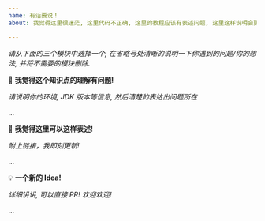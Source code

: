 ```yaml
---
name: 有话要说！
about: 我觉得这里很迷茫, 这里代码不正确, 这里的教程应该有表述问题, 这里这样说明会更好.

---
```


*请从下面的三个模块中选择一个, 在省略号处清晰的说明一下你遇到的问题/你的想法, 并将不需要的模块删除.*

🤔 **我觉得这个知识点的理解有问题!**

*请说明你的环境, JDK 版本等信息, 然后清楚的表达出问题所在*

...

🎉 **我觉得这里可以这样表述!**

*附上链接，我即刻更新!*

...

💡 **一个新的 Idea!**

*详细讲讲, 可以直接 PR! 欢迎欢迎!*

...